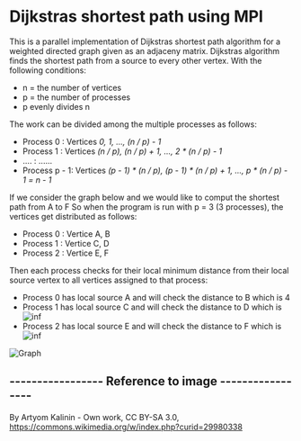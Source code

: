 # Dijkstras shortest path using MPI

This is a parallel implementation of Dijkstras shortest path algorithm for
a weighted directed graph given as an adjaceny matrix. Dijkstras algorithm
finds the shortest path from a source to every other vertex. With the following conditions:
* n = the number of vertices
* p = the number of processes
* p evenly divides n

The work can be divided among the multiple processes as follows:

* Process 0    :  Vertices *0, 1, ..., (n / p) - 1*
* Process 1    :  Vertices *(n / p), (n / p) + 1, ..., 2 * (n / p) - 1*
*    ....             :                  ......
* Process p - 1:  Vertices *(p - 1) * (n / p), (p - 1) * (n / p) + 1, ..., p * (n / p) - 1 = n - 1*

If we consider the graph below and we would like to comput the shortest path from A to F
So when the program is run with p = 3 (3 processes), the vertices get distributed as follows:

* Process 0     : Vertice A, B
* Process 1     : Vertice C, D
* Process 2     : Vertice E, F

Then each process checks for their local minimum distance from their local source vertex
to all vertices assigned to that process:

* Process 0 has local source A and will check the distance to B which is 4
* Process 1 has local source C and will check the distance to D which is ![inf](https://raw.githubusercontent.com/Lehmannhen/MPI-Dijkstra/master/images/inf.jpg)
* Process 2 has local source E and will check the distance to F which is ![inf](https://raw.githubusercontent.com/Lehmannhen/MPI-Dijkstra/master/images/inf.jpg)



![Graph](https://raw.githubusercontent.com/Lehmannhen/MPI-Dijkstra/master/images/graph.jpg)






## ----------------- Reference to image -----------------
By Artyom Kalinin - Own work, CC BY-SA 3.0, https://commons.wikimedia.org/w/index.php?curid=29980338

